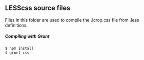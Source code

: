 ﻿## LESScss source files

Files in this folder are used to compile the Jcrop.css file from .less definitions.

##### Compiling with Grunt

    $ npm install
    $ grunt css
